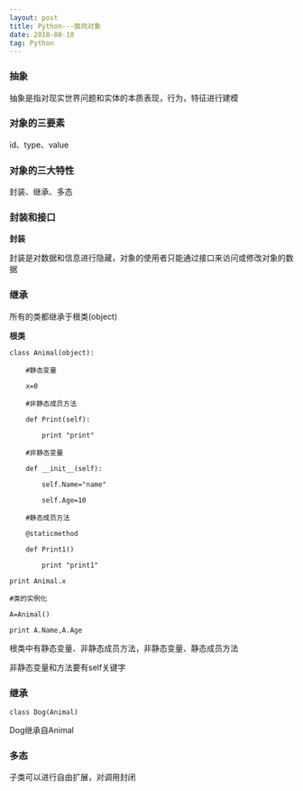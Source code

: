 ```yaml
---
layout: post
title: Python---面向对象
date: 2018-08-18
tag: Python
---  
```


### 抽象

抽象是指对现实世界问题和实体的本质表现，行为，特征进行建模

### 对象的三要素

id、type、value

### 对象的三大特性

封装、继承、多态

### 封装和接口

**封装**

封装是对数据和信息进行隐藏，对象的使用者只能通过接口来访问或修改对象的数据

### 继承

所有的类都继承于根类(object)

**根类**

	class Animal(object):

		#静态变量

	    x=0 

		#非静态成员方法

		def Print(self):

			print "print" 

		#非静态变量

		def __init__(self):

			self.Name="name"

			self.Age=10
		
		#静态成员方法

		@staticmethod

		def Print1()

			print "print1"

	print Animal.x

	#类的实例化

	A=Animal()

	print A.Name,A.Age

	

根类中有静态变量、非静态成员方法，非静态变量、静态成员方法

非静态变量和方法要有self关键字

### 继承

	class Dog(Animal)

Dog继承自Animal

### 多态

子类可以进行自由扩展，对调用封闭

